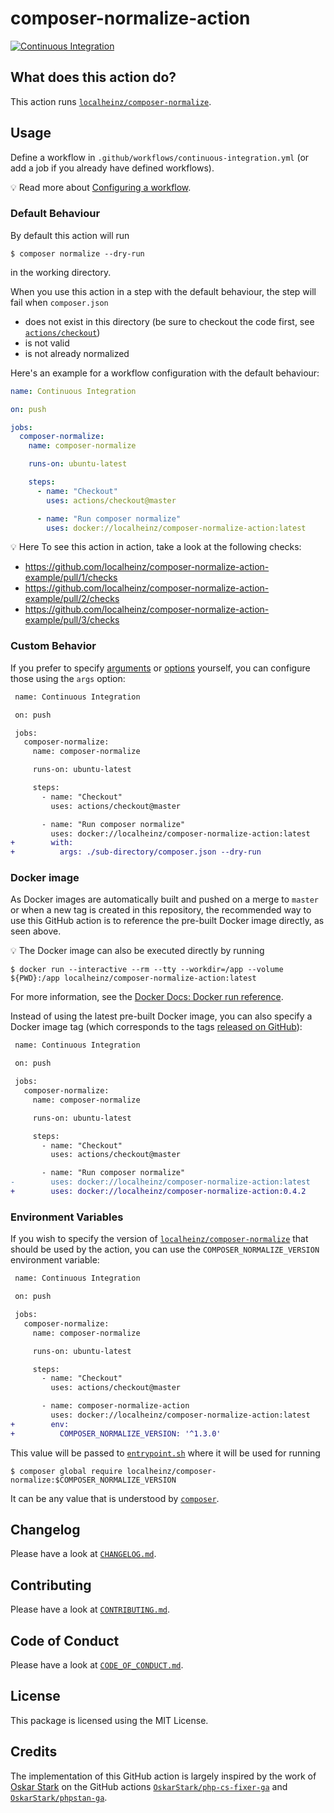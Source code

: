 # composer-normalize-action

[![Continuous Integration](https://github.com/localheinz/composer-normalize-action/workflows/Continuous%20Integration/badge.svg)](https://github.com/localheinz/composer-normalize-action/actions)

## What does this action do?

This action runs [`localheinz/composer-normalize`](https://github.com/localheinz/composer-normalize).

## Usage

Define a workflow in `.github/workflows/continuous-integration.yml` (or add a job if you already have defined workflows).

:bulb: Read more about [Configuring a workflow](https://help.github.com/en/articles/configuring-a-workflow).

### Default Behaviour

By default this action will run

```
$ composer normalize --dry-run
```

in the working directory.

When you use this action in a step with the default behaviour, the step will fail when `composer.json`

- does not exist in this directory (be sure to checkout the code first, see [`actions/checkout`](https://github.com/actions/checkout))
- is not valid
- is not already normalized

Here's an example for a workflow configuration with the default behaviour:

```yaml
name: Continuous Integration

on: push

jobs:
  composer-normalize:
    name: composer-normalize

    runs-on: ubuntu-latest

    steps:
      - name: "Checkout"
        uses: actions/checkout@master

      - name: "Run composer normalize"
        uses: docker://localheinz/composer-normalize-action:latest
```

:bulb: Here
To see this action in action, take a look at the following checks:

* https://github.com/localheinz/composer-normalize-action-example/pull/1/checks
* https://github.com/localheinz/composer-normalize-action-example/pull/2/checks
* https://github.com/localheinz/composer-normalize-action-example/pull/3/checks

### Custom Behavior

If you prefer to specify [arguments](https://github.com/localheinz/composer-normalize/tree/1.3.1#arguments) or [options](https://github.com/localheinz/composer-normalize/tree/1.3.1#options) yourself, you can configure those using the `args` option:

```diff
 name: Continuous Integration

 on: push

 jobs:
   composer-normalize:
     name: composer-normalize

     runs-on: ubuntu-latest

     steps:
       - name: "Checkout"
         uses: actions/checkout@master

       - name: "Run composer normalize"
         uses: docker://localheinz/composer-normalize-action:latest
+        with:
+          args: ./sub-directory/composer.json --dry-run
```

### Docker image

As Docker images are automatically built and pushed on a merge to `master` or when a new tag is created in this repository, the recommended way to use this GitHub action is to reference the pre-built Docker image directly, as seen above.

:bulb: The Docker image can also be executed directly by running

```
$ docker run --interactive --rm --tty --workdir=/app --volume ${PWD}:/app localheinz/composer-normalize-action:latest
```

For more information, see the [Docker Docs: Docker run reference](https://docs.docker.com/engine/reference/run/).

Instead of using the latest pre-built Docker image, you can also specify a Docker image tag (which corresponds to the tags [released on GitHub](https://github.com/localheinz/composer-normalize-action/releases)):

```diff
 name: Continuous Integration

 on: push

 jobs:
   composer-normalize:
     name: composer-normalize

     runs-on: ubuntu-latest

     steps:
       - name: "Checkout"
         uses: actions/checkout@master

       - name: "Run composer normalize"
-        uses: docker://localheinz/composer-normalize-action:latest
+        uses: docker://localheinz/composer-normalize-action:0.4.2
```

### Environment Variables

If you wish to specify the version of [`localheinz/composer-normalize`](https://github.com/localheinz/composer-normalize)  that should be used by the action, you can use the `COMPOSER_NORMALIZE_VERSION` environment variable:

```diff
 name: Continuous Integration

 on: push

 jobs:
   composer-normalize:
     name: composer-normalize

     runs-on: ubuntu-latest

     steps:
       - name: "Checkout"
         uses: actions/checkout@master

       - name: composer-normalize-action
         uses: docker://localheinz/composer-normalize-action:latest
+        env:
+          COMPOSER_NORMALIZE_VERSION: '^1.3.0'
```

This value will be passed to [`entrypoint.sh`](entrypoint.sh) where it will be used for running

```
$ composer global require localheinz/composer-normalize:$COMPOSER_NORMALIZE_VERSION
```

It can be any value that is understood by [`composer`](https://getcomposer.org/doc/articles/versions.md).

## Changelog

Please have a look at [`CHANGELOG.md`](CHANGELOG.md).

## Contributing

Please have a look at [`CONTRIBUTING.md`](.github/CONTRIBUTING.md).

## Code of Conduct

Please have a look at [`CODE_OF_CONDUCT.md`](.github/CODE_OF_CONDUCT.md).

## License

This package is licensed using the MIT License.

## Credits

The implementation of this GitHub action is largely inspired by the work of [Oskar Stark](https://github.com/OskarStark) on the GitHub actions [`OskarStark/php-cs-fixer-ga`](https://github.com/OskarStark/php-cs-fixer-ga) and [`OskarStark/phpstan-ga`](https://github.com/OskarStark/phpstan-ga).
